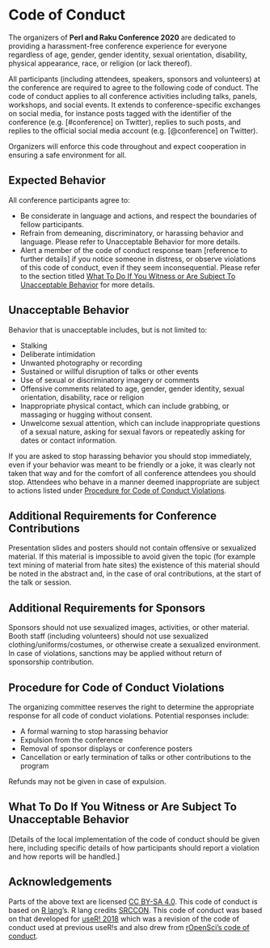 # Code of Conduct

The organizers of **Perl and Raku Conference 2020** are dedicated to providing a harassment-free conference experience for everyone regardless of age, gender, gender identity, sexual orientation, disability, physical appearance, race, or religion (or lack thereof).

All participants (including attendees, speakers, sponsors and volunteers) at the conference are required to agree to the following code of conduct.
The code of conduct applies to all conference activities including talks, panels, workshops, and social events. It extends to conference-specific exchanges on social media, for instance posts tagged with the identifier of the conference (e.g. [#conference] on Twitter), replies to such posts, and replies to the official social media account (e.g. [@conference] on Twitter).

Organizers will enforce this code throughout and expect cooperation in ensuring a safe environment for all.

## Expected Behavior

All conference participants agree to:

* Be considerate in language and actions, and respect the boundaries of fellow participants.
* Refrain from demeaning, discriminatory, or harassing behavior and language. Please refer to Unacceptable Behavior for more details.
* Alert a member of the code of conduct response team [reference to further details] if you notice someone in distress, or observe violations of this code of conduct, even if they seem inconsequential. Please refer to the section titled [What To Do If You Witness or Are Subject To Unacceptable Behavior](what-to-do-if-you-witness-or-are-subject-to-unacceptable-behavior) for more details.

## Unacceptable Behavior

Behavior that is unacceptable includes, but is not limited to:

* Stalking
* Deliberate intimidation
* Unwanted photography or recording
* Sustained or willful disruption of talks or other events
* Use of sexual or discriminatory imagery or comments
* Offensive comments related to age, gender, gender identity, sexual orientation, disability, race or religion
* Inappropriate physical contact, which can include grabbing, or massaging or hugging without consent.
* Unwelcome sexual attention, which can include inappropriate questions of a sexual nature, asking for sexual favors or repeatedly asking for dates or contact information.

If you are asked to stop harassing behavior you should stop immediately, even if your behavior was meant to be friendly or a joke, it was clearly not taken that way and for the comfort of all conference attendees you should stop.
Attendees who behave in a manner deemed inappropriate are subject to actions listed under [Procedure for Code of Conduct Violations](#procedure-for-code-of-conduct-violations).

## Additional Requirements for Conference Contributions

Presentation slides and posters should not contain offensive or sexualized material. If this material is impossible to avoid given the topic (for example text mining of material from hate sites) the existence of this material should be noted in the abstract and, in the case of oral contributions, at the start of the talk or session.

## Additional Requirements for Sponsors

Sponsors should not use sexualized images, activities, or other material. Booth staff (including volunteers) should not use sexualized clothing/uniforms/costumes, or otherwise create a sexualized environment. In case of violations, sanctions may be applied without return of sponsorship contribution.

## Procedure for Code of Conduct Violations

The organizing committee reserves the right to determine the appropriate response for all code of conduct violations. Potential responses include:

* A formal warning to stop harassing behavior
* Expulsion from the conference
* Removal of sponsor displays or conference posters
* Cancellation or early termination of talks or other contributions to the program

Refunds may not be given in case of expulsion.

## What To Do If You Witness or Are Subject To Unacceptable Behavior

\[Details of the local implementation of the code of conduct should be given here, including specific details of how participants should report a violation and how reports will be handled.\]

## Acknowledgements

Parts of the above text are licensed [CC BY-SA 4.0](http://creativecommons.org/licenses/by-sa/4.0/).
This code of conduct is based on [R lang](https://www.r-project.org/coc.html)’s. R lang credits [SRCCON](https://srccon.org/conduct/).
This code of conduct was based on that developed for [useR! 2018](https://user2018.r-project.org/code_of_conduct/)
which was a revision of the code of conduct used at previous useR!s and also drew from [rOpenSci’s code of conduct](https://ropensci.org/coc/).
